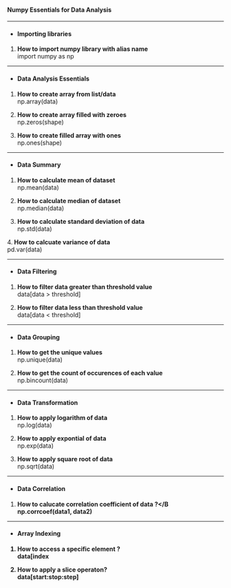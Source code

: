 #### Numpy Essentials for Data Analysis 
---------------------------------------
- #### Importing libraries
1. <b>How to import numpy library with alias name</b><br>
import numpy as np
------------------------------------
- #### Data Analysis Essentials
1. <b>How to create array from list/data </b><br>
np.array(data)

2. <b>How to create array filled with zeroes</b><br>
np.zeros(shape)

3. <b>How to create filled array with ones</b><br>
np.ones(shape)
------------------------------------
- #### Data Summary
1. <b> How to calculate mean of dataset</b><br>
np.mean(data)

2. <b> How to calculate median of dataset</b><br>
np.median(data)

3. <b>How to calculate standard deviation of data </b><br>
np.std(data)

4.<b> How to calcuate variance of data </b><br>
pd.var(data)

------------------------------------
- #### Data Filtering
1. <b>How to filter data greater than threshold value</b><br>
data[data > threshold]

2. <b>How to filter data less than threshold value</b><br>
data[data < threshold]
------------------------------------

- #### Data Grouping
1. <b>How to get the unique values</b><br>
np.unique(data)

2. <b>How to get the count of occurences of each value</b><br>
np.bincount(data)
------------------------------------

- #### Data Transformation
1. <b>How to apply logarithm of data</b><br>
np.log(data)

2. <b>How to apply expontial of data </b><br>
np.exp(data)
 
3. <b>How to apply square root of data</b><br>
np.sqrt(data)
------------------------------------

- #### Data Correlation
1. <b>How to  calucate correlation coefficient of data ?</B<br>
np.corrcoef(data1, data2)
------------------------------------

- #### Array Indexing
1. <b>How to access a specific element ?</b><br>
data[index

2. <b>How to apply a slice operaton?</b><br>
data[start:stop:step]


   


  

